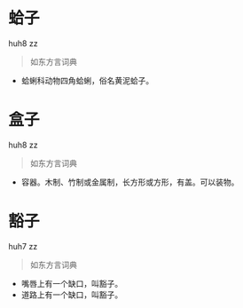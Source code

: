 # 蛤子
huh8 zz
> 如东方言词典
- 蛤蜊科动物四角蛤蜊，俗名黄泥蛤子。

# 盒子
huh8 zz
> 如东方言词典
- 容器。木制、竹制或金属制，长方形或方形，有盖。可以装物。

# 豁子
huh7 zz
> 如东方言词典
- 嘴唇上有一个缺口，叫豁子。
- 道路上有一个缺口，叫豁子。
